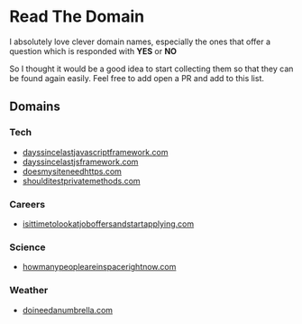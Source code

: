 # Read The Domain

I absolutely love clever domain names, especially the ones that offer a question which is responded with **YES** or **NO**

So I thought it would be a good idea to start collecting them so that they can be found again easily. Feel free to add open a PR and add to this list.

## Domains

### Tech

- [dayssincelastjavascriptframework.com](https://dayssincelastjavascriptframework.com/)
- [dayssincelastjsframework.com](https://dayssincelastjsframework.com/)
- [doesmysiteneedhttps.com](https://doesmysiteneedhttps.com/)
- [shoulditestprivatemethods.com](https://shoulditestprivatemethods.com/)

### Careers

- [isittimetolookatjoboffersandstartapplying.com](https://isittimetolookatjoboffersandstartapplying.com/)

### Science

- [howmanypeopleareinspacerightnow.com](https://www.howmanypeopleareinspacerightnow.com/)

### Weather

- [doineedanumbrella.com](http://doineedanumbrella.com/)
